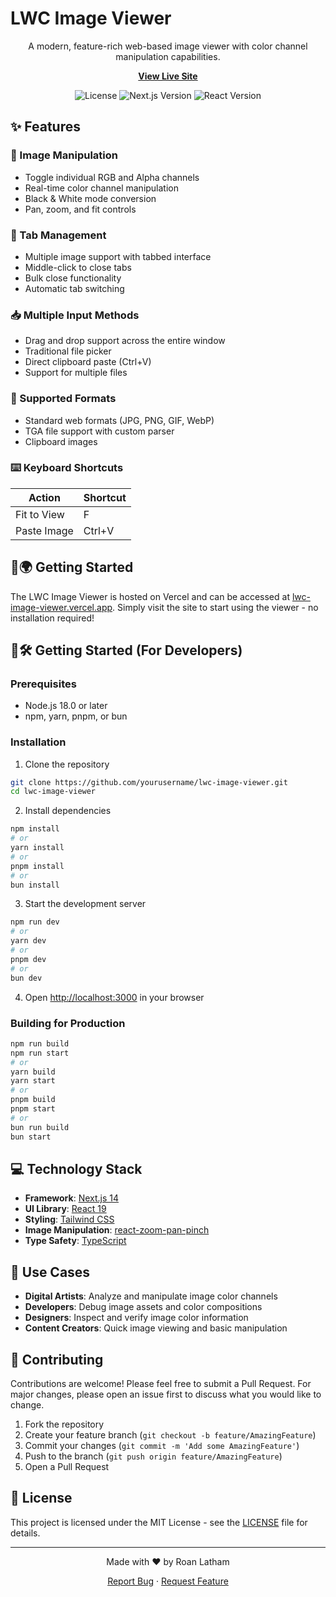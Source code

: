 # LWC Image Viewer

<div align="center">

A modern, feature-rich web-based image viewer with color channel manipulation capabilities.

**[View Live Site](https://lwc-image-viewer.vercel.app/)**

![License](https://img.shields.io/github/license/RoanLatham/lwc-image-viewer)
![Next.js Version](https://img.shields.io/badge/next.js-14.0-blue)
![React Version](https://img.shields.io/badge/react-19.0-blue)

</div>

## ✨ Features

### 🎨 Image Manipulation

- Toggle individual RGB and Alpha channels
- Real-time color channel manipulation
- Black & White mode conversion
- Pan, zoom, and fit controls

### 📑 Tab Management

- Multiple image support with tabbed interface
- Middle-click to close tabs
- Bulk close functionality
- Automatic tab switching

### 📥 Multiple Input Methods

- Drag and drop support across the entire window
- Traditional file picker
- Direct clipboard paste (Ctrl+V)
- Support for multiple files

### 🎯 Supported Formats

- Standard web formats (JPG, PNG, GIF, WebP)
- TGA file support with custom parser
- Clipboard images

### ⌨️ Keyboard Shortcuts

| Action      | Shortcut |
| ----------- | -------- |
| Fit to View | F        |
| Paste Image | Ctrl+V   |

## 🚀🌍 Getting Started

The LWC Image Viewer is hosted on Vercel and can be accessed at [lwc-image-viewer.vercel.app](https://lwc-image-viewer.vercel.app/). Simply visit the site to start using the viewer - no installation required!

## 🚀🛠️ Getting Started (For Developers)

### Prerequisites

- Node.js 18.0 or later
- npm, yarn, pnpm, or bun

### Installation

1. Clone the repository

```bash
git clone https://github.com/yourusername/lwc-image-viewer.git
cd lwc-image-viewer
```

2. Install dependencies

```bash
npm install
# or
yarn install
# or
pnpm install
# or
bun install
```

3. Start the development server

```bash
npm run dev
# or
yarn dev
# or
pnpm dev
# or
bun dev
```

4. Open [http://localhost:3000](http://localhost:3000) in your browser

### Building for Production

```bash
npm run build
npm run start
# or
yarn build
yarn start
# or
pnpm build
pnpm start
# or
bun run build
bun start
```

## 💻 Technology Stack

- **Framework**: [Next.js 14](https://nextjs.org/)
- **UI Library**: [React 19](https://reactjs.org/)
- **Styling**: [Tailwind CSS](https://tailwindcss.com/)
- **Image Manipulation**: [react-zoom-pan-pinch](https://www.npmjs.com/package/react-zoom-pan-pinch)
- **Type Safety**: [TypeScript](https://www.typescriptlang.org/)

## 🎯 Use Cases

- **Digital Artists**: Analyze and manipulate image color channels
- **Developers**: Debug image assets and color compositions
- **Designers**: Inspect and verify image color information
- **Content Creators**: Quick image viewing and basic manipulation

## 🤝 Contributing

Contributions are welcome! Please feel free to submit a Pull Request. For major changes, please open an issue first to discuss what you would like to change.

1. Fork the repository
2. Create your feature branch (`git checkout -b feature/AmazingFeature`)
3. Commit your changes (`git commit -m 'Add some AmazingFeature'`)
4. Push to the branch (`git push origin feature/AmazingFeature`)
5. Open a Pull Request

## 📝 License

This project is licensed under the MIT License - see the [LICENSE](LICENSE) file for details.

---

<div align="center">

Made with ❤️ by Roan Latham

[Report Bug](https://github.com/yourusername/lwc-image-viewer/issues) · [Request Feature](https://github.com/yourusername/lwc-image-viewer/issues)

</div>
